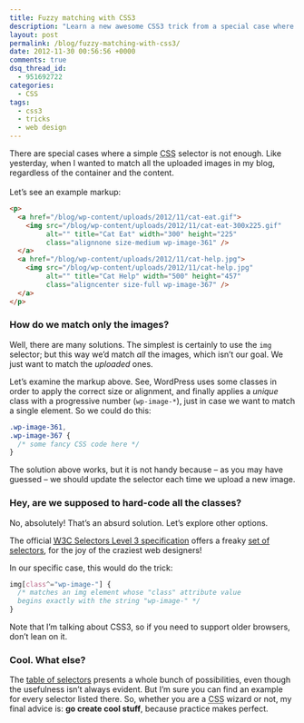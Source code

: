 ```yaml
---
title: Fuzzy matching with CSS3
description: "Learn a new awesome CSS3 trick from a special case where a simple CSS selector is not enough."
layout: post
permalink: /blog/fuzzy-matching-with-css3/
date: 2012-11-30 00:56:56 +0000
comments: true
dsq_thread_id:
  - 951692722
categories:
  - CSS
tags:
  - css3
  - tricks
  - web design
---
```


<p>
  There are special cases where a simple <abbr title="Cascading Style Sheets">CSS</abbr> selector is not enough. Like yesterday, when I wanted to match all the uploaded images in my blog, regardless of the container and the content.<br /><br />Let&#8217;s see an example markup:
</p>

``` html
<p>
  <a href="/blog/wp-content/uploads/2012/11/cat-eat.gif">
    <img src="/blog/wp-content/uploads/2012/11/cat-eat-300x225.gif"
         alt="" title="Cat Eat" width="300" height="225"
         class="alignnone size-medium wp-image-361" />
  </a>
  <a href="/blog/wp-content/uploads/2012/11/cat-help.jpg">
    <img src="/blog/wp-content/uploads/2012/11/cat-help.jpg"
         alt="" title="Cat Help" width="500" height="457"
         class="aligncenter size-full wp-image-367" />
  </a>
</p>
```

<h3>
  How do we match only the images?
</h3>

<p>
  Well, there are many solutions. The simplest is certainly to use the <code>img</code> selector; but this way we&#8217;d match <em>all</em> the images, which isn&#8217;t our goal. We just want to match the <em>uploaded</em> ones.
</p>

<p>
  Let&#8217;s examine the markup above. See, WordPress uses some classes in order to apply the correct size or alignment, and finally applies a <em>unique</em> class with a progressive number (<code>wp-image-*</code>), just in case we want to match a single element. So we could do this:
</p>

``` css
.wp-image-361,
.wp-image-367 {
  /* some fancy CSS code here */
}
```

<p>
  The solution above works, but it is not handy because &#8211; as you may have guessed &#8211; we should update the selector each time we upload a new image.
</p>

<h3>
  Hey, are we supposed to hard-code all the classes?
</h3>

<p>
  No, absolutely! That&#8217;s an absurd solution. Let&#8217;s explore other options.
</p>

<p>
  The official <a href="http://www.w3.org/TR/css3-selectors/" title="W3C Selectors Level 3 specification" target="_blank" rel="nofollow"><abbr title="World Wide Web Consortium">W3C</abbr> Selectors Level 3 specification</a> offers a freaky <a href="http://www.w3.org/TR/css3-selectors/#selectors" title="CSS3 Selectors" target="_blank" rel="nofollow">set of selectors</a>, for the joy of the craziest web designers!
</p>

<p>
  In our specific case, this would do the trick:
</p>

``` css
img[class^="wp-image-"] {
  /* matches an img element whose "class" attribute value
  begins exactly with the string "wp-image-" */
}
```

<p>
  Note that I&#8217;m talking about CSS3, so if you need to support older browsers, don&#8217;t lean on it.
</p>

<h3>
  Cool. What else?
</h3>

<p>
  The <a href="http://www.w3.org/TR/css3-selectors/#selectors" title="CSS3 Selectors" target="_blank" rel="nofollow">table of selectors</a> presents a whole bunch of possibilities, even though the usefulness isn&#8217;t always evident. But I&#8217;m sure you can find an example for every selector listed there. So, whether you are a <abbr title="Cascading Style Sheets">CSS</abbr> wizard or not, my final advice is: <strong>go create cool stuff</strong>, because practice makes perfect.
</p>
